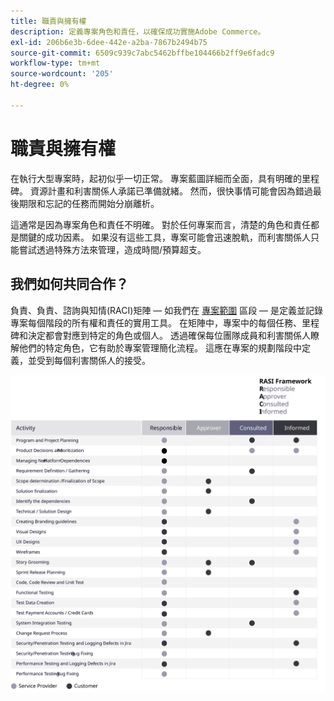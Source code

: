 ```yaml
---
title: 職責與擁有權
description: 定義專案角色和責任，以確保成功實施Adobe Commerce。
exl-id: 206b6e3b-6dee-442e-a2ba-7867b2494b75
source-git-commit: 6509c939c7abc5462bffbe104466b2ff9e6fadc9
workflow-type: tm+mt
source-wordcount: '205'
ht-degree: 0%

---
```


# 職責與擁有權

在執行大型專案時，起初似乎一切正常。 專案藍圖詳細而全面，具有明確的里程碑。 資源計畫和利害關係人承諾已準備就緒。 然而，很快事情可能會因為錯過最後期限和忘記的任務而開始分崩離析。

這通常是因為專案角色和責任不明確。 對於任何專案而言，清楚的角色和責任都是關鍵的成功因素。 如果沒有這些工具，專案可能會迅速脫軌，而利害關係人只能嘗試透過特殊方法來管理，造成時間/預算超支。


## 我們如何共同合作？

負責、負責、諮詢與知情(RACI)矩陣 — 如我們在 [專案範圍](../project-scope/deliverables.md) 區段 — 是定義並記錄專案每個階段的所有權和責任的實用工具。 在矩陣中，專案中的每個任務、里程碑和決定都會對應到特定的角色或個人。 透過確保每位團隊成員和利害關係人瞭解他們的特定角色，它有助於專案管理簡化流程。 這應在專案的規劃階段中定義，並受到每個利害關係人的接受。

![說明RACI架構的表格](../../assets/playbooks/raci.svg)
